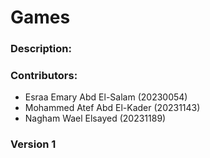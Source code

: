 # Games

### Description:


### Contributors:
- Esraa Emary Abd El-Salam  (20230054)
- Mohammed Atef Abd El-Kader  (20231143)
- Nagham Wael Elsayed  (20231189)

### Version 1
